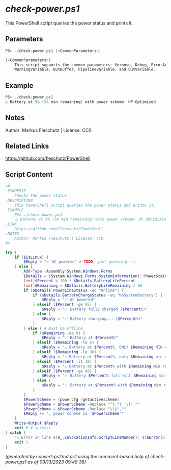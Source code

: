 *check-power.ps1*
================

This PowerShell script queries the power status and prints it.

Parameters
----------
```powershell
PS> ./check-power.ps1 [<CommonParameters>]

[<CommonParameters>]
    This script supports the common parameters: Verbose, Debug, ErrorAction, ErrorVariable, WarningAction, 
    WarningVariable, OutBuffer, PipelineVariable, and OutVariable.
```

Example
-------
```powershell
PS> ./check-power.ps1
⚠️ Battery at 9% (54 min remaining) with power scheme: HP Optimized

```

Notes
-----
Author: Markus Fleschutz | License: CC0

Related Links
-------------
https://github.com/fleschutz/PowerShell

Script Content
--------------
```powershell
<#
.SYNOPSIS
	Checks the power status
.DESCRIPTION
	This PowerShell script queries the power status and prints it.
.EXAMPLE
	PS> ./check-power.ps1
	⚠️ Battery at 9% (54 min remaining) with power scheme: HP Optimized 
.LINK
	https://github.com/fleschutz/PowerShell
.NOTES
	Author: Markus Fleschutz | License: CC0
#>

try {
	if ($IsLinux) {
		$Reply = "✅ AC powered" # TODO, just guessing :-)
	} else {
		Add-Type -Assembly System.Windows.Forms
		$Details = [System.Windows.Forms.SystemInformation]::PowerStatus
		[int]$Percent = 100 * $Details.BatteryLifePercent
		[int]$Remaining = $Details.BatteryLifeRemaining / 60
		if ($Details.PowerLineStatus -eq "Online") {
			if ($Details.BatteryChargeStatus -eq "NoSystemBattery") {
				$Reply = "✅ AC powered"
			} elseif ($Percent -ge 95) {
				$Reply = "✅ Battery fully charged ($Percent%)"
			} else {
				$Reply = "✅ Battery charging... ($Percent%)"
			}
		} else { # must be offline
			if ($Remaining -eq 0) {
				$Reply = "✅ Battery at $Percent%"
			} elseif ($Remaining -le 5) {
				$Reply = "⚠️ Battery at $Percent%, ONLY $Remaining MIN remaining"
			} elseif ($Remaining -le 30) {
				$Reply = "⚠️ Battery at $Percent%, only $Remaining min remaining"
			} elseif ($Percent -lt 10) {
				$Reply = "⚠️ Battery at $Percent% with $Remaining min remaining"
			} elseif ($Percent -ge 80) {
				$Reply = "✅ Battery $Percent% full with $Remaining min remaining"
			} else {
				$Reply = "✅ Battery at $Percent% with $Remaining min remaining"
			}
		}
		$PowerScheme = (powercfg /getactivescheme)
		$PowerScheme = $PowerScheme -Replace "^(.*)  \(",""
		$PowerScheme = $PowerScheme -Replace "\)$",""
		$Reply += ", power scheme is '$PowerScheme'"
	}
	Write-Output $Reply
	exit 0 # success
} catch {
	"⚠️ Error in line $($_.InvocationInfo.ScriptLineNumber): $($Error[0])"
	exit 1
}
```

*(generated by convert-ps2md.ps1 using the comment-based help of check-power.ps1 as of 09/13/2023 09:48:38)*
